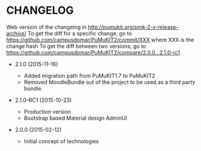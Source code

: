 CHANGELOG
=========

Web version of the changelog in http://pumukit.org/pmk-2-x-release-archive/
To get the diff for a specific change, go to https://github.com/campusdomar/PuMuKIT2/commit/XXX where XXX is the change hash
To get the diff between two versions, go to https://github.com/campusdomar/PuMuKIT2/compare/2.0.0...2.1.0-rc1

* 2.1.0 (2015-11-16)
  * Added migration path from PuMuKIT1.7 to PuMuKIT2
  * Removed MoodleBundle out of the project to be used as a third party bundle.

* 2.1.0-RC1 (2015-10-23)
  * Production version
  * Bootstrap based Material design AdminUI


* 2.0.0 (2015-02-12)
  * Initial concept of technologies
